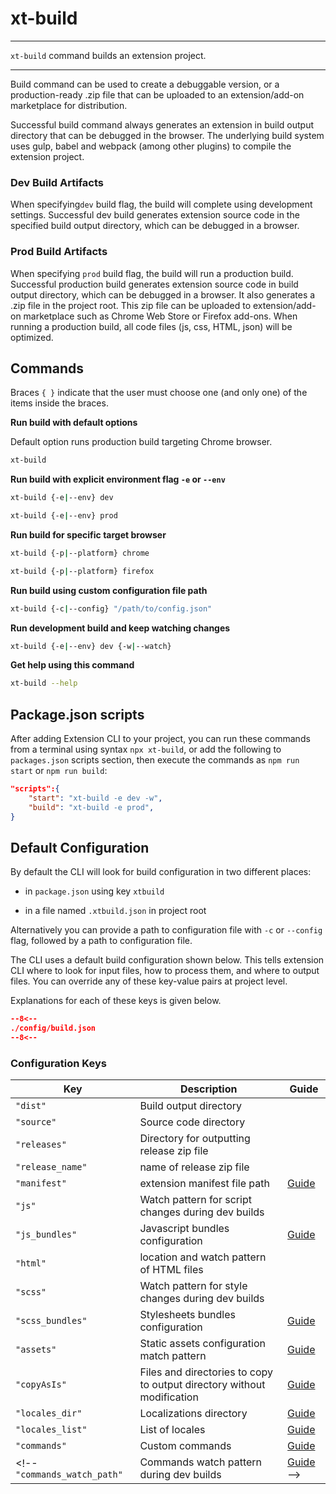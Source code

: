 # xt-build

* * *

<p class='page-intro'><code>xt-build</code> command builds an extension project.</p>

* * *

Build command can be used to create a debuggable version, or a production-ready .zip file that can be uploaded to an extension/add-on marketplace for distribution.

Successful build command always generates an extension in build output directory that can be debugged in the browser.  The underlying build system uses gulp, babel and webpack (among other plugins) to compile the extension project.

### Dev Build Artifacts

When specifying`dev` build flag, the build will complete using development settings. Successful dev build generates extension source code in the specified build output directory, which can be debugged in a browser.

### Prod Build Artifacts

When specifying `prod` build flag, the build will run a production build. Successful production build generates extension source code in build output directory, which can be debugged in a browser. It also generates a .zip file in the project root. This zip file can be uploaded to extension/add-on marketplace such as Chrome Web Store or Firefox add-ons. When running a production build, all code files (js, css, HTML, json) will be optimized.

## Commands

Braces `{ }` indicate that the user must choose one (and only one) of the items inside the braces.


**Run build with default options**

Default option runs production build targeting Chrome browser. 

```bash
xt-build
```

**Run build with explicit environment flag `-e` or `--env`**

```bash
xt-build {-e|--env} dev
```

```bash
xt-build {-e|--env} prod
```

**Run build for specific target browser**

```bash
xt-build {-p|--platform} chrome 
```

```bash
xt-build {-p|--platform} firefox
```

**Run build using custom configuration file path**

```bash
xt-build {-c|--config} "/path/to/config.json"
```

**Run development build and keep watching changes**

```bash
xt-build {-e|--env} dev {-w|--watch}
```

**Get help using this command**

```bash
xt-build --help
``` 

## Package.json scripts

After adding Extension CLI to your project, you can run these commands from a 
terminal using syntax `npx xt-build`, or add the following to `packages.json` scripts section, 
then execute the commands as `npm run start` or `npm run build`:
 
```json
"scripts":{
    "start": "xt-build -e dev -w",
    "build": "xt-build -e prod",
}
```

## Default Configuration

By default the CLI will look for build configuration in two different
places:

- in `package.json` using key `xtbuild`

- in a file named `.xtbuild.json` in project root

Alternatively you can provide a path  to configuration file with `-c` or 
`--config` flag, followed by a path to configuration file. 

The CLI uses a default build configuration shown below. This tells 
extension CLI where to look for input files, how to process them, and where 
to output files. You can override any of these key-value pairs at project level. 

Explanations for each of these keys is given below.

```json
--8<--
./config/build.json
--8<--
```

### Configuration Keys

Key | Description | Guide 
--- | --- | ---
`"dist"` | Build output directory ||
`"source"` | Source code directory ||
`"releases"` | Directory for outputting release zip file ||
`"release_name"` | name of release zip file ||
`"manifest"` |  extension manifest file path | [Guide](03-xt-build-manifest.md) |
`"js"` | Watch pattern for script changes during dev builds ||
`"js_bundles"` | Javascript bundles configuration | [Guide](03-xt-build-scripts.md)
`"html"` | location and watch pattern of HTML files ||
`"scss"` | Watch pattern for style changes during dev builds ||
`"scss_bundles"` | Stylesheets bundles configuration | [Guide](03-xt-build-styles.md)
`"assets"` | Static assets configuration match pattern | [Guide](03-xt-build-assets.md) 
`"copyAsIs"` | Files and directories to copy to output directory without modification | [Guide](03-xt-build-copy.md)
`"locales_dir"` | Localizations directory | [Guide](03-xt-build-locales.md) 
`"locales_list"` | List of locales | [Guide](03-xt-build-locales.md)
`"commands"` | Custom commands | [Guide](03-xt-build-cmds.md)
<!-- `"commands_watch_path"` | Commands watch pattern during dev builds | [Guide](03-xt-build-cmds.md) -->

